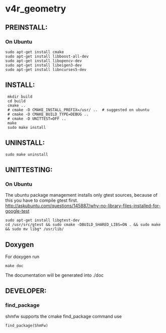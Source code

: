 v4r_geometry
=====

 
## PREINSTALL:
### On Ubuntu
``` 
sudo apt-get install cmake
sudo apt-get install libboost-all-dev
sudo apt-get install libopencv-dev
sudo apt-get install libeigen3-dev
sudo apt-get install libncurses5-dev

``` 
## INSTALL:
``` 
 mkdir build
 cd build
 cmake ..  
 # cmake -D CMAKE_INSTALL_PREFIX=/usr/ ..  # suggested on ubuntu
 # cmake -D CMAKE_BUILD_TYPE=DEBUG ..
 # cmake -D UNITTEST=OFF ..
 make
 sudo make install
``` 


## UNINSTALL:
``` 
sudo make uninstall 
```
 
## UNITTESTING:
### On Ubuntu
The ubuntu package management installs only gtest sources, because of this you have to compile gtest first.
http://askubuntu.com/questions/145887/why-no-library-files-installed-for-google-test
``` 
sudo apt-get install libgtest-dev
cd /usr/src/gtest && sudo cmake -DBUILD_SHARED_LIBS=ON . && sudo make && sudo mv libg* /usr/lib/
``` 
## Doxygen
For doxygen run
``` 
make doc
``` 
The documentation will be generated into ./doc

## DEVELOPER:
### find_package
shmfw supports the cmake find_package command use
```
find_package(ShmFw)
```